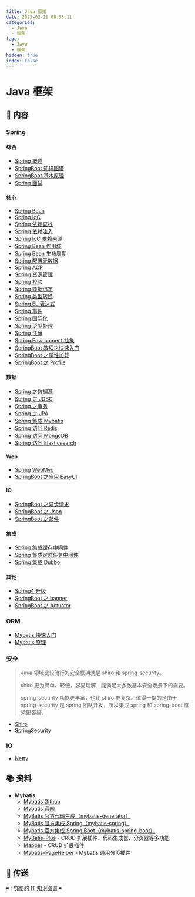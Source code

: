```yaml
---
title: Java 框架
date: 2022-02-18 08:53:11
categories:
  - Java
  - 框架
tags:
  - Java
  - 框架
hidden: true
index: false
---
```


# Java 框架

## 📖 内容

### Spring

#### 综合

- [Spring 概述](01.Spring/00.Spring综合/01.Spring概述.md)
- [SpringBoot 知识图谱](01.Spring/00.Spring综合/21.SpringBoot知识图谱.md)
- [SpringBoot 基本原理](01.Spring/00.Spring综合/22.SpringBoot基本原理.md)
- [Spring 面试](01.Spring/00.Spring综合/99.Spring面试.md)

#### 核心

- [Spring Bean](01.Spring/01.Spring核心/01.SpringBean.md)
- [Spring IoC](01.Spring/01.Spring核心/02.SpringIoC.md)
- [Spring 依赖查找](01.Spring/01.Spring核心/03.Spring依赖查找.md)
- [Spring 依赖注入](01.Spring/01.Spring核心/04.Spring依赖注入.md)
- [Spring IoC 依赖来源](01.Spring/01.Spring核心/05.SpringIoC依赖来源.md)
- [Spring Bean 作用域](01.Spring/01.Spring核心/06.SpringBean作用域.md)
- [Spring Bean 生命周期](01.Spring/01.Spring核心/07.SpringBean生命周期.md)
- [Spring 配置元数据](01.Spring/01.Spring核心/08.Spring配置元数据.md)
- [Spring AOP](01.Spring/01.Spring核心/10.SpringAop.md)
- [Spring 资源管理](01.Spring/01.Spring核心/20.Spring资源管理.md)
- [Spring 校验](01.Spring/01.Spring核心/21.Spring校验.md)
- [Spring 数据绑定](01.Spring/01.Spring核心/22.Spring数据绑定.md)
- [Spring 类型转换](01.Spring/01.Spring核心/23.Spring类型转换.md)
- [Spring EL 表达式](01.Spring/01.Spring核心/24.SpringEL.md)
- [Spring 事件](01.Spring/01.Spring核心/25.Spring事件.md)
- [Spring 国际化](01.Spring/01.Spring核心/26.Spring国际化.md)
- [Spring 泛型处理](01.Spring/01.Spring核心/27.Spring泛型处理.md)
- [Spring 注解](01.Spring/01.Spring核心/28.Spring注解.md)
- [Spring Environment 抽象](01.Spring/01.Spring核心/29.SpringEnvironment抽象.md)
- [SpringBoot 教程之快速入门](01.Spring/01.Spring核心/31.SpringBoot之快速入门.md)
- [SpringBoot 之属性加载](01.Spring/01.Spring核心/32.SpringBoot之属性加载.md)
- [SpringBoot 之 Profile](01.Spring/01.Spring核心/33.SpringBoot之Profile.md)

#### 数据

- [Spring 之数据源](01.Spring/02.Spring数据/01.Spring之数据源.md)
- [Spring 之 JDBC](01.Spring/02.Spring数据/02.Spring之JDBC.md)
- [Spring 之事务](01.Spring/02.Spring数据/03.Spring之事务.md)
- [Spring 之 JPA](01.Spring/02.Spring数据/04.Spring之JPA.md)
- [Spring 集成 Mybatis](01.Spring/02.Spring数据/10.Spring集成Mybatis.md)
- [Spring 访问 Redis](01.Spring/02.Spring数据/21.Spring访问Redis.md)
- [Spring 访问 MongoDB](01.Spring/02.Spring数据/22.Spring访问MongoDB.md)
- [Spring 访问 Elasticsearch](01.Spring/02.Spring数据/23.Spring访问Elasticsearch.md)

#### Web

- [Spring WebMvc](01.Spring/03.SpringWeb/01.SpringWebMvc.md)
- [SpringBoot 之应用 EasyUI](01.Spring/03.SpringWeb/21.SpringBoot之应用EasyUI.md)

#### IO

- [SpringBoot 之异步请求](01.Spring/04.SpringIO/01.SpringBoot之异步请求.md)
- [SpringBoot 之 Json](01.Spring/04.SpringIO/02.SpringBoot之Json.md)
- [SpringBoot 之邮件](01.Spring/04.SpringIO/03.SpringBoot之邮件.md)

#### 集成

- [Spring 集成缓存中间件](01.Spring/05.Spring集成/01.Spring集成缓存.md)
- [Spring 集成定时任务中间件](01.Spring/05.Spring集成/02.Spring集成调度器.md)
- [Spring 集成 Dubbo](01.Spring/05.Spring集成/03.Spring集成Dubbo.md)

#### 其他

- [Spring4 升级](01.Spring/99.Spring其他/01.Spring4升级.md)
- [SpringBoot 之 banner](01.Spring/99.Spring其他/21.SpringBoot之banner.md)
- [SpringBoot 之 Actuator](01.Spring/99.Spring其他/22.SpringBoot之Actuator.md)

### ORM

- [Mybatis 快速入门](11.ORM/01.Mybatis快速入门.md)
- [Mybatis 原理](11.ORM/02.Mybatis原理.md)

### 安全

> Java 领域比较流行的安全框架就是 shiro 和 spring-security。
>
> shiro 更为简单、轻便，容易理解，能满足大多数基本安全场景下的需要。
>
> spring-security 功能更丰富，也比 shiro 更复杂。值得一提的是由于 spring-security 是 spring 团队开发，所以集成 spring 和 spring-boot 框架更容易。

- [Shiro](12.安全/01.Shiro.md)
- [SpringSecurity](12.安全/02.SpringSecurity.md)

### IO

- [Netty](13.IO/01.Netty.md)

## 📚 资料

- **Mybatis**
  - [Mybatis Github](https://github.com/mybatis/mybatis-3)
  - [Mybatis 官网](http://www.mybatis.org/mybatis-3/)
  - [MyBatis 官方代码生成（mybatis-generator）](https://github.com/mybatis/generator)
  - [MyBatis 官方集成 Spring（mybatis-spring）](https://github.com/mybatis/spring)
  - [Mybatis 官方集成 Spring Boot（mybatis-spring-boot）](https://github.com/mybatis/spring-boot-starter)
  - [MyBatis-Plus](https://github.com/baomidou/mybatis-plus) - CRUD 扩展插件、代码生成器、分页器等多功能
  - [Mapper](https://github.com/abel533/Mapper) - CRUD 扩展插件
  - [Mybatis-PageHelper](https://github.com/pagehelper/Mybatis-PageHelper) - Mybatis 通用分页插件

## 🚪 传送

◾ 💧 [钝悟的 IT 知识图谱](https://dunwu.github.io/waterdrop/) ◾